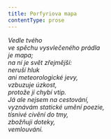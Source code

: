 ```yaml
---
title: Porfyriova mapa
contentType: prose
---
```


_Vedle tvého  
ve spěchu vysvlečeného prádla  
je mapa;  
na ní je svět zřejmější:  
neruší hluk  
ani meteorologické jevy,  
vzbuzuje úzkost,  
protože jí chybí vtip.  
Já ale nejsem na cestování,  
vyznávám statické umění poezie,  
tísnivé civění do tmy,  
zbožňuji doteky,  
vemlouvání._
